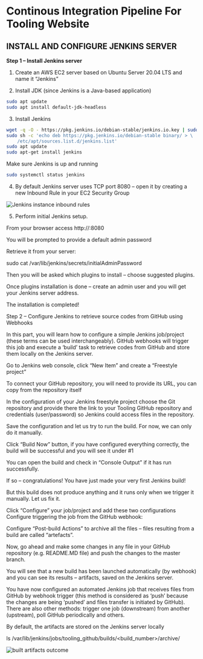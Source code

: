 # Continous Integration Pipeline For Tooling Website

## INSTALL AND CONFIGURE JENKINS SERVER

**Step 1 – Install Jenkins server**

1. Create an AWS EC2 server based on Ubuntu Server 20.04 LTS and name it “Jenkins”

2. Install JDK (since Jenkins is a Java-based application)
```bash
sudo apt update
sudo apt install default-jdk-headless
```
3. Install Jenkins
```bash
wget -q -O - https://pkg.jenkins.io/debian-stable/jenkins.io.key | sudo apt-key add -
sudo sh -c 'echo deb https://pkg.jenkins.io/debian-stable binary/ > \
    /etc/apt/sources.list.d/jenkins.list'
sudo apt update
sudo apt-get install jenkins
```

Make sure Jenkins is up and running
```bash
sudo systemctl status jenkins
```

4. By default Jenkins server uses TCP port 8080 – open it by creating a new Inbound Rule in your EC2 Security Group

![Jenkins instance inbound rules](https://github.com/SamuelOvuema/Dareyio-pbl/assets/132525203/af01ff9e-f9cd-462c-990c-4616cd45ebee)

5. Perform initial Jenkins setup.

From your browser access http://<Jenkins-Server-Public-IP-Address-or-Public-DNS-Name>:8080

You will be prompted to provide a default admin password



Retrieve it from your server:

sudo cat /var/lib/jenkins/secrets/initialAdminPassword

Then you will be asked which plugins to install – choose suggested plugins.


Once plugins installation is done – create an admin user and you will get your Jenkins server address.

The installation is completed!


Step 2 – Configure Jenkins to retrieve source codes from GitHub using Webhooks

In this part, you will learn how to configure a simple Jenkins job/project (these terms can be used interchangeably). GitHub webhooks will trigger this job and execute a ‘build’ task to retrieve codes from GitHub and store them locally on the Jenkins server.



Go to Jenkins web console, click “New Item” and create a “Freestyle project”


To connect your GitHub repository, you will need to provide its URL, you can copy from the repository itself



In the configuration of your Jenkins freestyle project choose the Git repository and provide there the link to your Tooling GitHub repository and credentials (user/password) so Jenkins could access files in the repository.



Save the configuration and let us try to run the build. For now, we can only do it manually.

Click “Build Now” button, if you have configured everything correctly, the build will be successful and you will see it under #1


You can open the build and check in “Console Output” if it has run successfully.

If so – congratulations! You have just made your very first Jenkins build!

But this build does not produce anything and it runs only when we trigger it manually. Let us fix it.

Click “Configure” your job/project and add these two configurations
Configure triggering the job from the GitHub webhook:


Configure “Post-build Actions” to archive all the files – files resulting from a build are called “artefacts”.


Now, go ahead and make some changes in any file in your GitHub repository (e.g. README.MD file) and push the changes to the master branch.

You will see that a new build has been launched automatically (by webhook) and you can see its results – artifacts, saved on the Jenkins server.



You have now configured an automated Jenkins job that receives files from GitHub by webhook trigger (this method is considered as ‘push’ because the changes are being ‘pushed’ and files transfer is initiated by GitHub). There are also other methods: trigger one job (downstream) from another (upstream), poll GitHub periodically and others.

By default, the artifacts are stored on the Jenkins server locally

ls /var/lib/jenkins/jobs/tooling_github/builds/<build_number>/archive/


![built artifacts outcome](https://github.com/SamuelOvuema/Dareyio-pbl/assets/132525203/d3f74148-18a0-4619-b73f-47509da9ecf0)



































